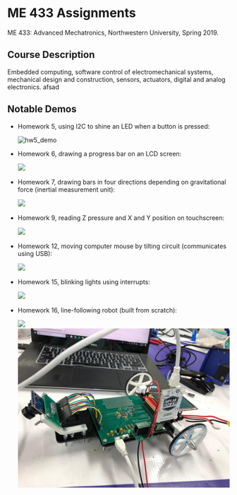 # ME 433 Assignments
ME 433: Advanced Mechatronics, Northwestern University, Spring 2019.

## Course Description
Embedded computing, software control of electromechanical systems, mechanical design and construction, sensors, actuators, digital and analog electronics. afsad

## Notable Demos
- Homework 5, using I2C to shine an LED when a button is pressed:

  ![hw5_demo](gifs/hw5_demo.gif)
  
- Homework 6, drawing a progress bar on an LCD screen:

  <img src="gifs/hw6_demo.gif" width="325">

- Homework 7, drawing bars in four directions depending on gravitational force (inertial measurement unit):

  <img src="gifs/hw7_demo.gif" width="325">
  
- Homework 9, reading Z pressure and X and Y position on touchscreen:

  <img src="gifs/hw9_demo.gif" width="325">

- Homework 12, moving computer mouse by tilting circuit (communicates using USB):

  <img src="gifs/hw12_demo.gif" width="325">
  
- Homework 15, blinking lights using interrupts:

  <img src="gifs/hw15_demo.gif" width="325">
  
- Homework 16, line-following robot (built from scratch):

  <img src="gifs/hw16_demo.gif" width="325">
  
  <img src="hw16_line_following_robot/bot2.jpeg" width="600">
  
